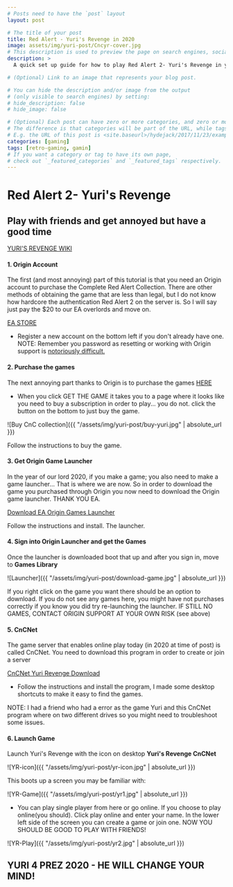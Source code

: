 ```yaml
---
# Posts need to have the `post` layout
layout: post

# The title of your post
title: Red Alert - Yuri's Revenge in 2020
image: assets/img/yuri-post/Cncyr-cover.jpg
# This description is used to preview the page on search engines, social media, etc.
description: >
  A quick set up guide for how to play Red Alert 2- Yuri's Revenge in year of 2020.  

# (Optional) Link to an image that represents your blog post.

# You can hide the description and/or image from the output
# (only visible to search engines) by setting:
# hide_description: false
# hide_image: false

# (Optional) Each post can have zero or more categories, and zero or more tags.
# The difference is that categories will be part of the URL, while tags will not.
# E.g. the URL of this post is <site.baseurl>/hydejack/2017/11/23/example-content/
categories: [gaming]
tags: [retro-gaming, gamin]
# If you want a category or tag to have its own page,
# check out `_featured_categories` and `_featured_tags` respectively.
---
```


# Red Alert 2- Yuri's Revenge
## Play with friends and get annoyed but have a good time

[YURI'S REVENGE WIKI](https://en.wikipedia.org/wiki/Command_%26_Conquer:_Yuri%27s_Revenge)

#### 1. Origin Account
The first (and most annoying) part of this tutorial is that you need an Origin account to purchase the Complete Red Alert Collection. There are other methods of obtaining the game that are less than legal, but I do not know how hardcore the authentication Red Alert 2 on the server is. So I will say just pay the $20 to our EA overlords and move on.

[EA STORE](https://www.origin.com/usa/en-us/store)
- Register a new account on the bottom left if you don't already have one.
NOTE: Remember you password as resetting or working with Origin support is [notoriously difficult.](https://www.reddit.com/r/pcgaming/comments/906ck7/ea_support_is_the_worst/) 

#### 2. Purchase the games
The next annoying part thanks to Origin is to purchase the games [HERE](https://www.origin.com/usa/en-us/store/command-and-conquer/command-and-conquer-the-ultimate-collection)
- When you click GET THE GAME it takes you to a page where it looks like you need to buy a subscription in order to play... you do not. click the button on the bottom to just buy the game.

![Buy CnC collection]({{ "/assets/img/yuri-post/buy-yuri.jpg" | absolute_url }})

Follow the instructions to buy the game. 

#### 3. Get Origin Game Launcher
In the year of our lord 2020, if you make a game; you also need to make a game launcher... That is where we are now. So in order to download the game you purchased through Origin you now need to download the Origin game launcher. THANK YOU EA. 

[Download EA Origin Games Launcher](https://www.origin.com/usa/en-us/store/download)

Follow the instructions and install. The launcher.

#### 4. Sign into Origin Launcher and get the Games
Once the launcher is downloaded boot that up and after you sign in, move to **Games Library**

![Launcher]({{ "/assets/img/yuri-post/download-game.jpg" | absolute_url }})

If you right click on the game you want there should be an option to download. If you do not see any games here, you might have not purchases correctly if you know you did try re-launching the launcher. IF STILL NO GAMES, CONTACT ORIGIN SUPPORT AT YOUR OWN RISK (see above)

#### 5. CnCNet
The game server that enables online play today (in 2020 at time of post) is called CnCNet.
You need to download this program in order to create or join a server

[CnCNet Yuri Revenge Download](https://cncnet.org/yuris-revenge)
- Follow the instructions and install the program, I made some desktop shortcuts to make it easy to find the games. 

NOTE: I had a friend who had a error as the game Yuri and this CnCNet program where on two different drives so you might need to troubleshoot some issues.

#### 6. Launch Game

Launch Yuri's Revenge with the icon on desktop **Yuri's Revenge CnCNet** 

![YR-icon]({{ "/assets/img/yuri-post/yr-icon.jpg" | absolute_url }})

This boots up a screen you may be familiar with:

![YR-Game]({{ "/assets/img/yuri-post/yr1.jpg" | absolute_url }})

- You can play single player from here or go online. If you choose to play online(you should). Click play online and enter your name. In the lower left side of the screen you can create a game or join one. NOW YOU SHOULD BE GOOD TO PLAY WITH FRIENDS!

![YR-Play]({{ "/assets/img/yuri-post/yr2.jpg" | absolute_url }})
 
## YURI 4 PREZ 2020 - HE WILL CHANGE YOUR MIND!
